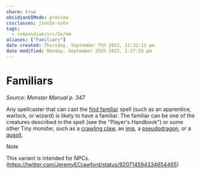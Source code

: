 ```yaml
---
share: true
obsidianUIMode: preview
cssclasses: json5e-note
tags:
  - compendium/src/5e/mm
aliases: ["Familiars"]
date created: Thursday, September 7th 2023, 11:32:13 pm
date modified: Monday, September 25th 2023, 1:27:15 pm
---
```

# Familiars

*Source: Monster Manual p. 347* 

Any spellcaster that can cast the [find familiar](find-familiar.md#) spell (such as an apprentice, warlock, or wizard) is likely to have a familiar. The familiar can be one of the creatures described in the spell (see the "Player's Handbook") or some other Tiny monster, such as a [crawling claw](crawling-claw.md#), an [imp](imp.md#), a [pseudodragon](pseudodragon.md#), or a [quasit](quasit.md#).

> [!note]
> This variant is intended for NPCs. (https://twitter.com/JeremyECrawford/status/920714594334654465)